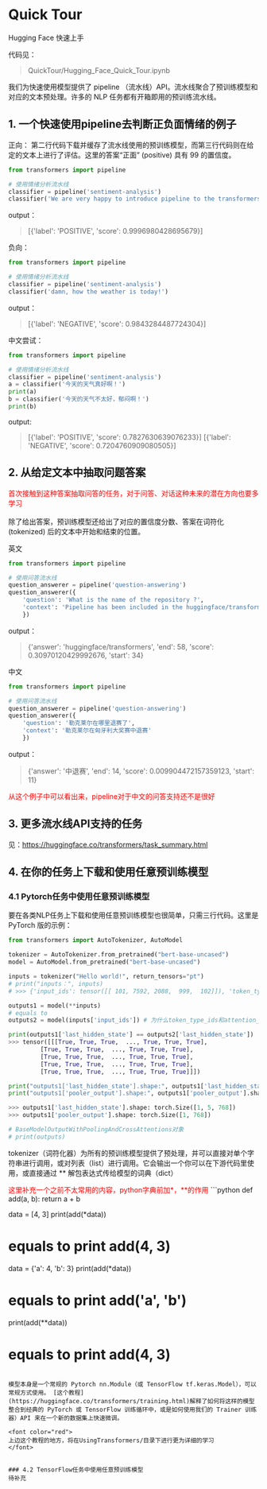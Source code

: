 # Quick Tour
Hugging Face 快速上手

代码见：
> QuickTour/Hugging_Face_Quick_Tour.ipynb

我们为快速使用模型提供了 pipeline （流水线）API。流水线聚合了预训练模型和对应的文本预处理。许多的 NLP 任务都有开箱即用的预训练流水线。

## 1. 一个快速使用pipeline去判断正负面情绪的例子

正向：
第二行代码下载并缓存了流水线使用的预训练模型，而第三行代码则在给定的文本上进行了评估。这里的答案“正面” (positive) 具有 99 的置信度。
```python
from transformers import pipeline

# 使用情绪分析流水线
classifier = pipeline('sentiment-analysis')
classifier('We are very happy to introduce pipeline to the transformers repository.')
```
output：
> [{'label': 'POSITIVE', 'score': 0.9996980428695679}]


负向：
```python
from transformers import pipeline

# 使用情绪分析流水线
classifier = pipeline('sentiment-analysis')
classifier('damn, how the weather is today!')
```
output：
> [{'label': 'NEGATIVE', 'score': 0.9843284487724304}]

中文尝试：
```python
from transformers import pipeline

# 使用情绪分析流水线
classifier = pipeline('sentiment-analysis')
a = classifier('今天的天气真好啊！')
print(a)
b = classifier('今天的天气不太好，郁闷啊！')
print(b)
```
output:
> [{'label': 'POSITIVE', 'score': 0.7827630639076233}]
[{'label': 'NEGATIVE', 'score': 0.7204760909080505}]


## 2. 从给定文本中抽取问题答案

<font color='red'>
首次接触到这种答案抽取问答的任务，对于问答、对话这种未来的潜在方向也要多学习&nbsp
</font>
<br>
<br>
除了给出答案，预训练模型还给出了对应的置信度分数、答案在词符化 (tokenized) 后的文本中开始和结束的位置。

英文
```python
from transformers import pipeline

# 使用问答流水线
question_answerer = pipeline('question-answering')
question_answerer({
    'question': 'What is the name of the repository ?',
    'context': 'Pipeline has been included in the huggingface/transformers repository'
    })
```
output：
> {'answer': 'huggingface/transformers',
 'end': 58,
 'score': 0.30970120429992676,
 'start': 34}


中文
```python
from transformers import pipeline

# 使用问答流水线
question_answerer = pipeline('question-answering')
question_answerer({
    'question': '勒克莱尔在哪里退赛了',
    'context': '勒克莱尔在匈牙利大奖赛中退赛'
    })
```
output：
> {'answer': '中退赛', 'end': 14, 'score': 0.009904472157359123, 'start': 11}

<font color='red'>
从这个例子中可以看出来，pipeline对于中文的问答支持还不是很好
</font>

## 3. 更多流水线API支持的任务

见：https://huggingface.co/transformers/task_summary.html


## 4. 在你的任务上下载和使用任意预训练模型

### 4.1 Pytorch任务中使用任意预训练模型

要在各类NLP任务上下载和使用任意预训练模型也很简单，只需三行代码。这里是 PyTorch 版的示例：
```python
from transformers import AutoTokenizer, AutoModel

tokenizer = AutoTokenizer.from_pretrained("bert-base-uncased")
model = AutoModel.from_pretrained("bert-base-uncased")

inputs = tokenizer("Hello world!", return_tensors="pt")
# print("inputs：", inputs) 
# >>> {'input_ids': tensor([[ 101, 7592, 2088,  999,  102]]), 'token_type_ids': tensor([[0, 0, 0, 0, 0]]), 'attention_mask': tensor([[1, 1, 1, 1, 1]])}

outputs1 = model(**inputs)
# equals to
outputs2 = model(inputs['input_ids']) # 为什么token_type_ids和attention_mask没有用到，可能还需要根据之后的教程进一步学习了

print(outputs1['last_hidden_state'] == outputs2['last_hidden_state'])
>>> tensor([[[True, True, True,  ..., True, True, True],
         [True, True, True,  ..., True, True, True],
         [True, True, True,  ..., True, True, True],
         [True, True, True,  ..., True, True, True],
         [True, True, True,  ..., True, True, True]]])

print("outputs1['last_hidden_state'].shape:", outputs1['last_hidden_state'].shape)
print("outputs1['pooler_output'].shape:", outputs1['pooler_output'].shape)

>>> outputs1['last_hidden_state'].shape: torch.Size([1, 5, 768])
>>> outputs1['pooler_output'].shape: torch.Size([1, 768])

# BaseModelOutputWithPoolingAndCrossAttentions对象
# print(outputs) 
```

tokenizer（词符化器）为所有的预训练模型提供了预处理，并可以直接对单个字符串进行调用，或对列表（list）进行调用。它会输出一个你可以在下游代码里使用，或直接通过 ** 解包表达式传给模型的词典（dict）

<font color='red'>
这里补充一个之前不太常用的内容，python字典前加*，**的作用
</font>
```python
def add(a, b):
    return a + b

data = [4, 3]
print(add(*data))
# equals to print add(4, 3)

data = {'a': 4, 'b': 3}
print(add(*data))
# equals to print add('a', 'b')
print(add(**data))
# equals to print add(4, 3)
```

模型本身是一个常规的 Pytorch nn.Module（或 TensorFlow tf.keras.Model），可以常规方式使用。 [这个教程](https://huggingface.co/transformers/training.html)解释了如何将这样的模型整合到经典的 PyTorch 或 TensorFlow 训练循环中，或是如何使用我们的 Trainer 训练器）API 来在一个新的数据集上快速微调。

<font color="red">
上边这个教程的地方，将在UsingTransformers/目录下进行更为详细的学习
</font>


### 4.2 TensorFlow任务中使用任意预训练模型
待补充